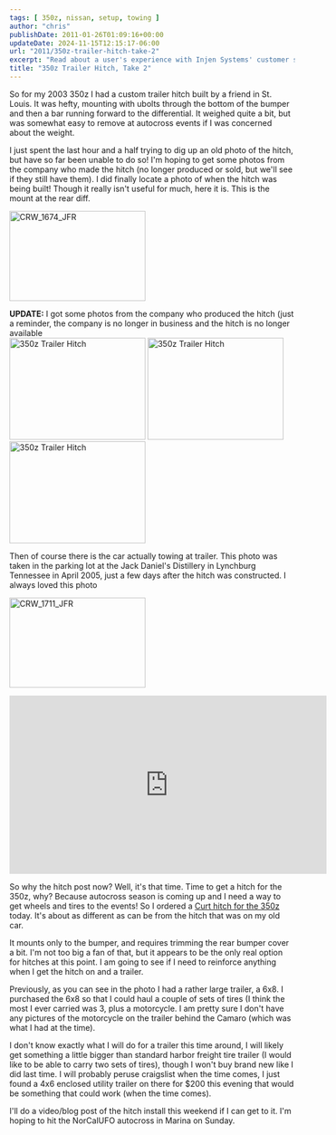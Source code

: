 ```yaml
---
tags: [ 350z, nissan, setup, towing ]
author: "chris"
publishDate: 2011-01-26T01:09:16+00:00
updateDate: 2024-11-15T12:15:17-06:00
url: "2011/350z-trailer-hitch-take-2"
excerpt: "Read about a user's experience with Injen Systems' customer service and the resolution of an issue with Super SES exhaust for a 350z."
title: "350z Trailer Hitch, Take 2"
---
```


So for my 2003 350z I had a custom trailer hitch built by a friend in St. Louis. It was hefty, mounting with ubolts through the bottom of the bumper and then a bar running forward to the differential. It weighed quite a bit, but was somewhat easy to remove at autocross events if I was concerned about the weight. 

I just spent the last hour and a half trying to dig up an old photo of the hitch, but have so far been unable to do so! I'm hoping to get some photos from the company who made the hitch (no longer produced or sold, but we'll see if they still have them). I did finally locate a photo of when the hitch was being built! Though it really isn't useful for much, here it is. This is the mount at the rear diff.

<a href="https://www.flickr.com/photos/chammond/5389655042/"><img border="0" alt="CRW_1674_JFR" src="https://farm6.static.flickr.com/5220/5389655042_505eb6623c_m.jpg" width="240" height="159" /></a>

<strong>UPDATE:</strong> I got some photos from the company who produced the hitch (just a reminder, the company is no longer in business and the hitch is no longer available    <br /><a href="https://www.flickr.com/photos/chammond/5390302769/"><img border="0" alt="350z Trailer Hitch" src="https://farm6.static.flickr.com/5131/5390302769_e2cc8da9a7_m.jpg" width="240" height="180" /></a> <a href="https://www.flickr.com/photos/chammond/5390302985/"><img border="0" alt="350z Trailer Hitch" src="https://farm6.static.flickr.com/5298/5390302985_f81ea52fa5_m.jpg" width="240" height="180" /></a> <a href="https://www.flickr.com/photos/chammond/5390911448/"><img border="0" alt="350z Trailer Hitch" src="https://farm6.static.flickr.com/5260/5390911448_87953722dd_m.jpg" width="240" height="180" /></a>

Then of course there is the car actually towing at trailer. This photo was taken in the parking lot at the Jack Daniel's Distillery in Lynchburg Tennessee in April 2005, just a few days after the hitch was constructed. I always loved this photo

<a href="https://www.flickr.com/photos/chammond/5389048109/"><img border="0" alt="CRW_1711_JFR" src="https://farm6.static.flickr.com/5260/5389048109_3d9c0c77bd_m.jpg" width="240" height="159" /></a>

<iframe width="560" height="315" src="https://www.youtube.com/embed/ISWWwr0KpRc?si=DQ8PAZJO6pq-dnvG" title="YouTube video player" frameborder="0" allow="accelerometer; autoplay; clipboard-write; encrypted-media; gyroscope; picture-in-picture; web-share" referrerpolicy="strict-origin-when-cross-origin" allowfullscreen></iframe>

So why the hitch post now? Well, it's that time. Time to get a hitch for the 350z, why? Because autocross season is coming up and I need a way to get wheels and tires to the events! So I ordered a [Curt hitch for the 350z](https://amzn.to/49Tcwbt) today. It's about as different as can be from the hitch that was on my old car.

It mounts only to the bumper, and requires trimming the rear bumper cover a bit. I'm not too big a fan of that, but it appears to be the only real option for hitches at this point. I am going to see if I need to reinforce anything when I get the hitch on and a trailer.

Previously, as you can see in the photo I had a rather large trailer, a 6x8. I purchased the 6x8 so that I could haul a couple of sets of tires (I think the most I ever carried was 3, plus a motorcycle. I am pretty sure I don't have any pictures of the motorcycle on the trailer behind the Camaro (which was what I had at the time).

I don't know exactly what I will do for a trailer this time around, I will likely get something a little bigger than standard harbor freight tire trailer (I would like to be able to carry two sets of tires), though I won't buy brand new like I did last time. I will probably peruse craigslist when the time comes, I just found a 4x6 enclosed utility trailer on there for $200 this evening that would be something that could work (when the time comes).

I'll do a video/blog post of the hitch install this weekend if I can get to it. I'm hoping to hit the NorCalUFO autocross in Marina on Sunday.
